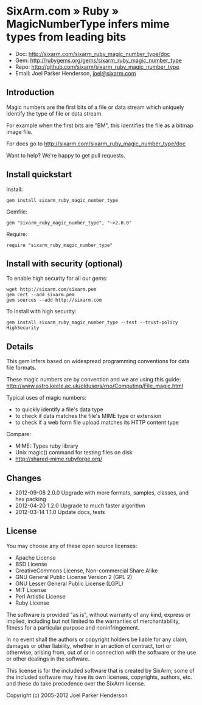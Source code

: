 # SixArm.com » Ruby » <br> MagicNumberType infers mime types from leading bits

* Doc: <http://sixarm.com/sixarm_ruby_magic_number_type/doc>
* Gem: <http://rubygems.org/gems/sixarm_ruby_magic_number_type>
* Repo: <http://github.com/sixarm/sixarm_ruby_magic_number_type>
* Email: Joel Parker Henderson, <joel@sixarm.com>


## Introduction


Magic numbers are the first bits of a file or data stream
which uniquely identify the type of file or data stream.

For example when the first bits are "BM",
this identifies the file as a bitmap image file.

For docs go to <http://sixarm.com/sixarm_ruby_magic_number_type/doc>

Want to help? We're happy to get pull requests.


## Install quickstart

Install:

    gem install sixarm_ruby_magic_number_type

Gemfile:

    gem "sixarm_ruby_magic_number_type", "~>2.0.0"

Require:

    require "sixarm_ruby_magic_number_type"


## Install with security (optional)

To enable high security for all our gems:

    wget http://sixarm.com/sixarm.pem
    gem cert --add sixarm.pem
    gem sources --add http://sixarm.com

To install with high security:

    gem install sixarm_ruby_magic_number_type --test --trust-policy HighSecurity


## Details

This gem infers based on widespread programming conventions for data file formats.

These magic numbers are by convention and we are using this guide:
http://www.astro.keele.ac.uk/oldusers/rno/Computing/File_magic.html

Typical uses of magic numbers:

  * to quickly identify a file's data type
  * to check if data matches the file's MIME type or extension
  * to check if a web form file upload matches its HTTP content type

Compare:

  * MIME::Types ruby library 
  * Unix magic() command for testing files on disk
  * http://shared-mime.rubyforge.org/


## Changes

* 2012-09-08 2.0.0 Upgrade with more formats, samples, classes, and hex packing
* 2012-04-20 1.2.0 Upgrade to much faster algorithm
* 2012-03-14 1.1.0 Update docs, tests


## License

You may choose any of these open source licenses:

  * Apache License
  * BSD License
  * CreativeCommons License, Non-commercial Share Alike
  * GNU General Public License Version 2 (GPL 2)
  * GNU Lesser General Public License (LGPL)
  * MIT License
  * Perl Artistic License
  * Ruby License

The software is provided "as is", without warranty of any kind, 
express or implied, including but not limited to the warranties of 
merchantability, fitness for a particular purpose and noninfringement. 

In no event shall the authors or copyright holders be liable for any 
claim, damages or other liability, whether in an action of contract, 
tort or otherwise, arising from, out of or in connection with the 
software or the use or other dealings in the software.

This license is for the included software that is created by SixArm;
some of the included software may have its own licenses, copyrights, 
authors, etc. and these do take precedence over the SixArm license.

Copyright (c) 2005-2012 Joel Parker Henderson
